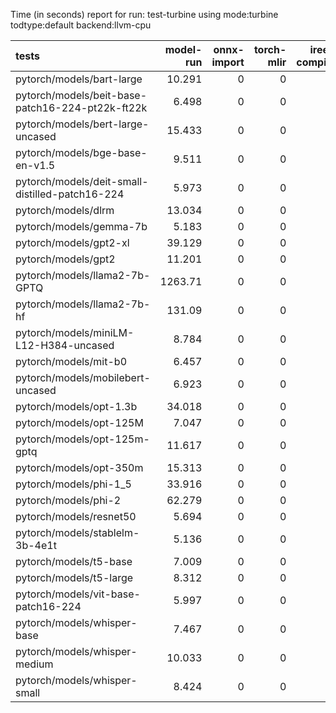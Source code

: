 Time (in seconds) report for run: test-turbine using mode:turbine todtype:default backend:llvm-cpu

| tests                                            |   model-run |   onnx-import |   torch-mlir |   iree-compile |   inference |
|:-------------------------------------------------|------------:|--------------:|-------------:|---------------:|------------:|
| pytorch/models/bart-large                        |      10.291 |             0 |            0 |              0 |           0 |
| pytorch/models/beit-base-patch16-224-pt22k-ft22k |       6.498 |             0 |            0 |              0 |           0 |
| pytorch/models/bert-large-uncased                |      15.433 |             0 |            0 |              0 |           0 |
| pytorch/models/bge-base-en-v1.5                  |       9.511 |             0 |            0 |              0 |           0 |
| pytorch/models/deit-small-distilled-patch16-224  |       5.973 |             0 |            0 |              0 |           0 |
| pytorch/models/dlrm                              |      13.034 |             0 |            0 |              0 |           0 |
| pytorch/models/gemma-7b                          |       5.183 |             0 |            0 |              0 |           0 |
| pytorch/models/gpt2-xl                           |      39.129 |             0 |            0 |              0 |           0 |
| pytorch/models/gpt2                              |      11.201 |             0 |            0 |              0 |           0 |
| pytorch/models/llama2-7b-GPTQ                    |    1263.71  |             0 |            0 |              0 |           0 |
| pytorch/models/llama2-7b-hf                      |     131.09  |             0 |            0 |              0 |           0 |
| pytorch/models/miniLM-L12-H384-uncased           |       8.784 |             0 |            0 |              0 |           0 |
| pytorch/models/mit-b0                            |       6.457 |             0 |            0 |              0 |           0 |
| pytorch/models/mobilebert-uncased                |       6.923 |             0 |            0 |              0 |           0 |
| pytorch/models/opt-1.3b                          |      34.018 |             0 |            0 |              0 |           0 |
| pytorch/models/opt-125M                          |       7.047 |             0 |            0 |              0 |           0 |
| pytorch/models/opt-125m-gptq                     |      11.617 |             0 |            0 |              0 |           0 |
| pytorch/models/opt-350m                          |      15.313 |             0 |            0 |              0 |           0 |
| pytorch/models/phi-1_5                           |      33.916 |             0 |            0 |              0 |           0 |
| pytorch/models/phi-2                             |      62.279 |             0 |            0 |              0 |           0 |
| pytorch/models/resnet50                          |       5.694 |             0 |            0 |              0 |           0 |
| pytorch/models/stablelm-3b-4e1t                  |       5.136 |             0 |            0 |              0 |           0 |
| pytorch/models/t5-base                           |       7.009 |             0 |            0 |              0 |           0 |
| pytorch/models/t5-large                          |       8.312 |             0 |            0 |              0 |           0 |
| pytorch/models/vit-base-patch16-224              |       5.997 |             0 |            0 |              0 |           0 |
| pytorch/models/whisper-base                      |       7.467 |             0 |            0 |              0 |           0 |
| pytorch/models/whisper-medium                    |      10.033 |             0 |            0 |              0 |           0 |
| pytorch/models/whisper-small                     |       8.424 |             0 |            0 |              0 |           0 |

